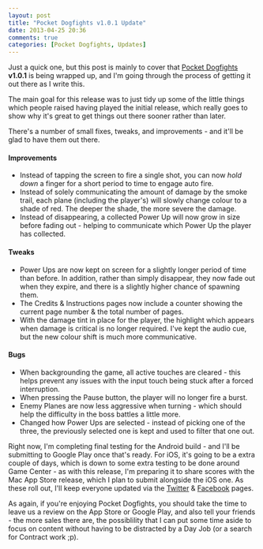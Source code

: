 ```yaml
---
layout: post
title: "Pocket Dogfights v1.0.1 Update"
date: 2013-04-25 20:36
comments: true
categories: [Pocket Dogfights, Updates]
---
```


Just a quick one, but this post is mainly to cover that [Pocket Dogfights](http://www.pocketdogfights.com) **v1.0.1** is being wrapped up, and I'm going through the process of getting it out there as I write this.

The main goal for this release was to just tidy up some of the little things which people raised having played the initial release, which really goes to show why it's great to get things out there sooner rather than later.

There's a number of small fixes, tweaks, and improvements - and it'll be glad to have them out there.

#### Improvements ####
*   Instead of tapping the screen to fire a single shot, you can now *hold down* a finger for a short period to time to engage auto fire.
*   Instead of solely communicating the amount of damage by the smoke trail, each plane (including the player's) will slowly change colour to a shade of red. The deeper the shade, the more severe the damage.
*   Instead of disappearing, a collected Power Up will now grow in size before fading out - helping to communicate which Power Up the player has collected.

#### Tweaks ####
*   Power Ups are now kept on screen for a slightly longer period of time than before. In addition, rather than simply disappear, they now fade out when they expire, and there is a slightly higher chance of spawning them.
*   The Credits &amp; Instructions pages now include a counter showing the current page number & the total number of pages.
*   With the damage tint in place for the player, the highlight which appears when damage is critical is no longer required. I've kept the audio cue, but the new colour shift is much more communicative.

#### Bugs ####
*   When backgrounding the game, all active touches are cleared - this helps prevent any issues with the input touch being stuck after a forced interruption.
*   When pressing the Pause button, the player will no longer fire a burst.
*   Enemy Planes are now less aggressive when turning - which should help the difficulty in the boss battles a little more.
*   Changed how Power Ups are selected - instead of picking one of the three, the previously selected one is kept and used to filter that one out.

Right now, I'm completing final testing for the Android build - and I'll be submitting to Google Play once that's ready. For iOS, it's going to be a extra couple of days, which is down to some extra testing to be done around Game Center - as with this release, I'm preparing it to share scores with the Mac App Store release, which I plan to submit alongside the iOS one. As these roll out, I'll keep everyone updated via the [Twitter](http://www.twitter.com/PocketDogfights) &amp; [Facebook](http://facebook.com/PocketDogfights) pages.

As again, if you're enjoying Pocket Dogfights, you should take the time to leave us a review on the App Store or Google Play, and also tell your friends - the more sales there are, the possiblility that I can put some time aside to focus on content without having to be distracted by a Day Job (or a search for Contract work ;p).